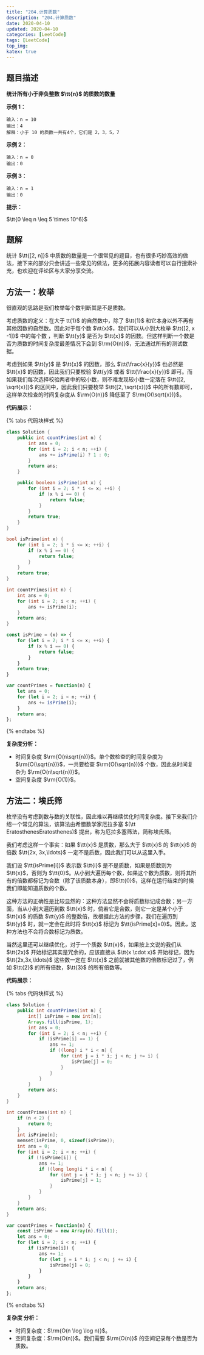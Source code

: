 ```yaml
---
title: "204.计算质数"
description: "204.计算质数"
date: 2020-04-10
updated: 2020-04-10
categories: [LeetCode]
tags: [LeetCode]
top_img:
katex: true
---
```




## 题目描述

**统计所有小于非负整数 $\tt{n}$ 的质数的数量**

**示例 1：**

```
输入：n = 10
输出：4
解释：小于 10 的质数一共有4个，它们是 2，3，5，7
```

**示例 2：**

```
输入：n = 0
输出：0
```

**示例 3：**

```
输入：n = 1
输出：0
```

**提示：**

$\tt{0 \leq n \leq 5 \times 10^6}$



## 题解

统计 $\tt{[2, n]}$ 中质数的数量是一个很常见的题目，也有很多巧妙高效的做法，接下来的部分只会讲述一些常见的做法，更多的拓展内容读者可以自行搜索补充，也欢迎在评论区与大家分享交流。



## 方法一：枚举

很直观的思路是我们枚举每个数判断其是不是质数。

考虑质数的定义：在大于 tt{1}$ 的自然数中，除了 $\tt{1}$ 和它本身以外不再有其他因数的自然数。因此对于每个数 $\tt{x}$，我们可以从小到大枚举 $\tt{[2, x -1]}$ 中的每个数 ，判断 $\tt{y}$ 是否为 $\tt{x}$ 的因数。但这样判断一个数是否为质数的时间复杂度最差情况下会到 $\rm{O(n)}$，无法通过所有的测试数据。

考虑到如果 $\tt{y}$ 是 $\tt{x}$ 的因数，那么 $\tt{\frac{x}{y}}$ 也必然是 $\tt{x}$ 的因数，因此我们只要校验 $\tt{y}$ 或者 $\tt{\frac{x}{y}}$ 即可。而如果我们每次选择校验两者中的较小数，则不难发现较小数一定落在 $\tt{[2, \sqrt{x}]}$ 的区间中，因此我们只要枚举 $\tt{[2, \sqrt{x}]}$ 中的所有数即可，这样单次检查的时间复杂度从 $\rm{O(n)}$ 降低至了 $\rm{O(\sqrt{x})}$。



**代码展示：**

{% tabs 代码块样式 %}
<!-- tab Java -->


```java
class Solution {
    public int countPrimes(int n) {
        int ans = 0;
        for (int i = 2; i < n; ++i) {
            ans += isPrime(i) ? 1 : 0;
        }
        return ans;
    }

    public boolean isPrime(int x) {
        for (int i = 2; i * i <= x; ++i) {
            if (x % i == 0) {
                return false;
            }
        }
        return true;
    }
}
```


<!-- endtab -->
<!-- tab C -->


```c
bool isPrime(int x) {
    for (int i = 2; i * i <= x; ++i) {
        if (x % i == 0) {
            return false;
        }
    }
    return true;
}

int countPrimes(int n) {
    int ans = 0;
    for (int i = 2; i < n; ++i) {
        ans += isPrime(i);
    }
    return ans;
}
```


<!-- endtab -->
<!-- tab JavaScript -->


```javascript
const isPrime = (x) => {
    for (let i = 2; i * i <= x; ++i) {
        if (x % i == 0) {
            return false;
        }
    }
    return true;
}

var countPrimes = function(n) {
    let ans = 0;
    for (let i = 2; i < n; ++i) {
        ans += isPrime(i);
    }
    return ans;
};
```

<!-- endtab -->
{% endtabs %}


**复杂度分析：**

- 时间复杂度 $\rm{O(n\sqrt{n})}$。单个数检查的时间复杂度为 $\rm{O(\sqrt{n})}$，一共要检查 $\rm{O(\sqrt{n})}$ 个数，因此总时间复杂为 $\rm{O(n\sqrt{n})}$。
- 空间复杂度 $\rm{O(1)}$。



## 方法二：埃氏筛

枚举没有考虑到数与数的关联性，因此难以再继续优化时间复杂度。接下来我们介绍一个常见的算法，该算法由希腊数学家厄拉多塞 $(\tt EratosthenesEratosthenes)$ 提出，称为厄拉多塞筛法，简称埃氏筛。

我们考虑这样一个事实：如果 $\tt{x}$ 是质数，那么大于 $\tt{x}$ 的 $\tt{x}$ 的倍数 $\tt{2x, 3x,\ldots}$ 一定不是质数，因此我们可以从这里入手。

我们设 $\tt{isPrime[i]}$ 表示数 $\tt{i}$ 是不是质数，如果是质数则为 $\tt{x}$，否则为 $\tt{0}$。从小到大遍历每个数，如果这个数为质数，则将其所有的倍数都标记为合数（除了该质数本身），即$\tt{0}$，这样在运行结束的时候我们即能知道质数的个数。

这种方法的正确性是比较显然的：这种方法显然不会将质数标记成合数；另一方面，当从小到大遍历到数 $\tt{x}$ 时，倘若它是合数，则它一定是某个小于 $\tt{x}$ 的质数 $\tt{y}$ 的整数倍，故根据此方法的步骤，我们在遍历到 $\tt{y}$ 时，就一定会在此时将 $\tt{x}$ 标记为 $\tt{isPrime[x]=0}$。因此，这种方法也不会将合数标记为质数。

当然这里还可以继续优化，对于一个质数 $\tt{x}$，如果按上文说的我们从 $\tt{2x}$ 开始标记其实是冗余的，应该直接从 $\tt{x \cdot x}$ 开始标记，因为 $\tt{2x,3x,\ldots}$ 这些数一定在 $\tt{x}$ 之前就被其他数的倍数标记过了，例如 $\tt{2}$ 的所有倍数，$\tt{3}$ 的所有倍数等。



**代码展示：**

{% tabs 代码块样式 %}
<!-- tab Java -->

```java
class Solution {
    public int countPrimes(int n) {
        int[] isPrime = new int[n];
        Arrays.fill(isPrime, 1);
        int ans = 0;
        for (int i = 2; i < n; ++i) {
            if (isPrime[i] == 1) {
                ans += 1;
                if ((long) i * i < n) {
                    for (int j = i * i; j < n; j += i) {
                        isPrime[j] = 0;
                    }
                }
            }
        }
        return ans;
    }
}
```


<!-- endtab -->
<!-- tab C -->


```c
int countPrimes(int n) {
    if (n < 2) {
        return 0;
    }
    int isPrime[n];
    memset(isPrime, 0, sizeof(isPrime));
    int ans = 0;
    for (int i = 2; i < n; ++i) {
        if (!isPrime[i]) {
            ans += 1;
            if ((long long)i * i < n) {
                for (int j = i * i; j < n; j += i) {
                    isPrime[j] = 1;
                }
            }
        }
    }
    return ans;
}
```


<!-- endtab -->
<!-- tab JavaScript -->


```javascript
var countPrimes = function(n) {
    const isPrime = new Array(n).fill(1);
    let ans = 0;
    for (let i = 2; i < n; ++i) {
        if (isPrime[i]) {
            ans += 1;
            for (let j = i * i; j < n; j += i) {
                isPrime[j] = 0;
            }
        }
    }
    return ans;
};
```

<!-- endtab -->
{% endtabs %}


**复杂度 分析：**

- 时间复杂度：$\rm{O(n \log \log n)}$。
- 空间复杂度：$\rm{O(n)}$。我们需要 $\rm{O(n)}$ 的空间记录每个数是否为质数。